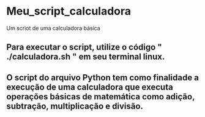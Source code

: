 # Meu_script_calculadora
 Um scriot de uma calculadora básica

 ## Para executar o script, utilize o código " ./calculadora.sh " em seu terminal linux.
 ## O script do arquivo Python tem como finalidade a execução de uma calculadora que executa operações básicas de matemática como adição, subtração, multiplicação e divisão.
